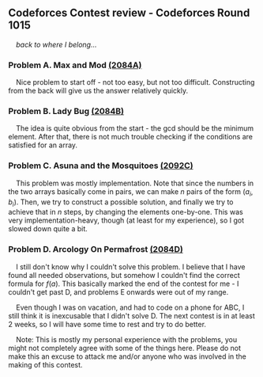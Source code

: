 ## Codeforces Contest review - Codeforces Round 1015

&nbsp;&nbsp;&nbsp;&nbsp;*back to where I belong...*

### Problem A. Max and Mod [(2084A)](https://codeforces.com/contest/2084/problem/A)
&nbsp;&nbsp;&nbsp;&nbsp;Nice problem to start off - not too easy, but not too difficult. Constructing from the back will give us the answer relatively quickly.

### Problem B. Lady Bug [(2084B)](https://codeforces.com/contest/2084/problem/B)

&nbsp;&nbsp;&nbsp;&nbsp;The idea is quite obvious from the start - the gcd should be the minimum element. After that, there is not much trouble checking if the conditions are satisfied for an array.

### Problem C. Asuna and the Mosquitoes [(2092C)](https://codeforces.com/contest/2084/problem/C)

&nbsp;&nbsp;&nbsp;&nbsp;This problem was mostly implementation. Note that since the numbers in the two arrays basically come in pairs, we can make $n$ pairs of the form $(a_i, b_i)$. Then, we try to construct a possible solution, and finally we try to achieve that in $n$ steps, by changing the elements one-by-one. This was very implementation-heavy, though (at least for my experience), so I got slowed down quite a bit.

### Problem D. Arcology On Permafrost [(2084D)](https://codeforces.com/contest/2084/problem/D)
&nbsp;&nbsp;&nbsp;&nbsp;I still don't know why I couldn't solve this problem. I believe that I have found all needed observations, but somehow I couldn't find the correct formula for $f(a)$. This basically marked the end of the contest for me - I couldn't get past D, and problems E onwards were out of my range.

&nbsp;&nbsp;&nbsp;&nbsp;Even though I was on vacation, and had to code on a phone for ABC, I still think it is inexcusable that I didn't solve D. The next contest is in at least 2 weeks, so I will have some time to rest and try to do better.

&nbsp;&nbsp;&nbsp;&nbsp;Note: This is mostly my personal experience with the problems, you might not completely agree with some of the things here. Please do not make this an excuse to attack me and/or anyone who was involved in the making of this contest.
